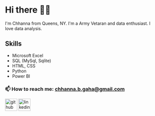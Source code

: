 # Hi there 👋🏻
I'm Chhanna from Queens, NY. I'm a Army Vetaran and data enthusiast. I love data analysis.

## Skills
* Microsoft Excel
* SQL (MySql, Sqlite)
* HTML, CSS
* Python
* Power BI


### 📫 How to reach me: chhanna.b.gaha@gmail.com 


[<img src='https://cdn.jsdelivr.net/npm/simple-icons@3.0.1/icons/github.svg' alt='github' height='40'>](https://github.com/cgaha)  [<img src='https://cdn.jsdelivr.net/npm/simple-icons@3.0.1/icons/linkedin.svg' alt='linkedin' height='40'>](https://www.linkedin.com/in/https://www.linkedin.com/in/chhannagaha//)  










